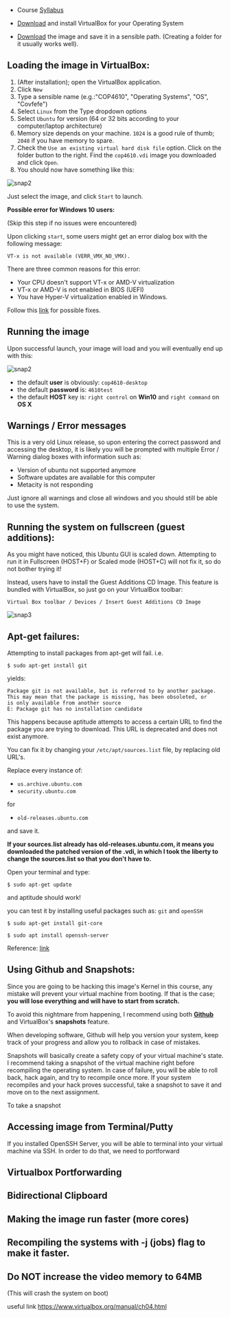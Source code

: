 - Course [Syllabus](https://users.cs.fiu.edu/~fortega/fall16/cop4610/syllabus.html)

- [Download](https://www.virtualbox.org/wiki/VirtualBox) and install VirtualBox for your Operating System

- [Download](https://users.cs.fiu.edu/~fortega/storage/cop4610/cop4610.vdi) the image and save it in a sensible path. (Creating a folder for it usually works well).

## Loading the image in VirtualBox:
1. (After installation); open the VirtualBox application.
2. Click `New`
3. Type a sensible name (e.g.:"COP4610", "Operating Systems", "OS", "Covfefe")
4. Select `Linux` from the Type dropdown options
5. Select `Ubuntu` for version (64 or 32 bits according to your computer/laptop architecture)
6. Memory size depends on your machine. `1024` is a good rule of thumb; `2048` if you have memory to spare.
7. Check the `Use an existing virtual hard disk file` option. Click on the folder button to the right. Find the `cop4610.vdi` image you downloaded and click `Open`.
8. You should now have something like this:

![snap2](./media/snap1.png)

Just select the image, and click `Start` to launch.

**Possible error for Windows 10 users:**

(Skip this step if no issues were encountered)

Upon clicking `start`, some users might get an error dialog box with the following message:

`VT-x is not available (VERR_VMX_NO_VMX).`

There are three common reasons for this error:

- Your CPU doesn't support VT-x or AMD-V virtualization
- VT-x or AMD-V is not enabled in BIOS (UEFI)
- You have Hyper-V virtualization enabled in Windows.

Follow this [link](http://druss.co/2015/06/fix-vt-x-is-not-available-verr_vmx_no_vmx-in-virtualbox/) for possible fixes.

## Running the image

Upon successful launch, your image will load and you will eventually end up with this:

![snap2](./media/snap2.png)

- the default **user** is obviously: `cop4610-desktop`
- the default **password** is: `4610test`
- the default **HOST** key is: `right control` on **Win10** and `right command` on **OS X**

## Warnings / Error messages

This is a very old Linux release, so upon entering the correct password and accessing the desktop, it is likely you will be prompted with multiple Error / Warning dialog boxes with information such as:

- Version of ubuntu not supported anymore
- Software updates are available for this computer
- Metacity is not responding

Just ignore all warnings and close all windows and you should still be able to use the system.

## Running the system on fullscreen (guest additions):

As you might have noticed, this Ubuntu GUI is scaled down. Attempting to run it in Fullscreen (HOST+F) or Scaled mode (HOST+C) will not fix it, so do not bother trying it!

Instead, users have to install the Guest Additions CD Image.
This feature is bundled with VirtualBox, so just go on your VirtualBox toolbar:

`Virtual Box toolbar / Devices / Insert Guest Additions CD Image`

![snap3](./media/snap3.png)

## Apt-get failures:
Attempting to install  packages from apt-get will fail.
i.e.

`$ sudo apt-get install git`

yields:
```
Package git is not available, but is referred to by another package.
This may mean that the package is missing, has been obsoleted, or
is only available from another source
E: Package git has no installation candidate
```
This happens because aptitude attempts to access a certain URL to find the package you are trying to download. This URL is deprecated and does not exist anymore.

You can fix it by changing your `/etc/apt/sources.list` file, by replacing old URL's.

Replace every instance of:

- `us.archive.ubuntu.com`
- `security.ubuntu.com`

for

- `old-releases.ubuntu.com`

and save it.

**If your sources.list already has old-releases.ubuntu.com, it means you downloaded the patched version of the .vdi, in which I took the liberty to change the sources.list so that you don't have to.**

Open your terminal and type:

`$ sudo apt-get update`

and aptitude should work!

you can test it by installing useful packages such as: `git` and `openSSH`

`$ sudo apt-get install git-core`

`$ sudo apt install openssh-server`

Reference: [link](https://help.ubuntu.com/lts/serverguide/openssh-server.html)

## Using Github and Snapshots:

Since you are going to be hacking this image's  Kernel in this course, any mistake will prevent your virtual machine from booting. If that is the case; **you will lose everything and will have to start from scratch.**

To avoid this nightmare from happening, I recommend using both **[Github](https://github.com)** and VirtualBox's **snapshots** feature.

When developing software, Github will help you version your system, keep track of your progress and allow you to rollback in case of mistakes.

Snapshots will basically create a safety copy of your virtual machine's state. I recommend taking a snapshot of the virtual machine right before recompiling the operating system. In case of failure, you will be able to roll back, hack again, and try to recompile once more. If your system recompiles and your hack proves successful, take a snapshot to save it and move on to the next assignment.

To take a snapshot 

## Accessing image from Terminal/Putty

If you installed OpenSSH Server, you will be able to terminal into your virtual machine via SSH. In order to do that, we need to portforward

## Virtualbox Portforwarding

## Bidirectional Clipboard 

## Making the image run faster (more cores)

## Recompiling the systems with -j (jobs) flag to make it faster.

## Do NOT increase the video memory to 64MB
(This will crash the system on boot)

useful link
https://www.virtualbox.org/manual/ch04.html
